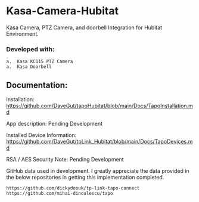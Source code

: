 # Kasa-Camera-Hubitat
Kasa Camera, PTZ Camera, and doorbell Integration for Hubitat Environment.

### Developed with:
	a.	Kasa KC115 PTZ Camera
	a.	Kasa Doorbell


## Documentation:

Installation: https://github.com/DaveGut/tapoHubitat/blob/main/Docs/TapoInstallation.md

App description: Pending Development

Installed Device Information: https://github.com/DaveGut/tpLink_Hubitat/blob/main/Docs/TapoDevices.md

RSA / AES Security Note: Pending Development
 
GitHub data used in development.  I greatly appreciate the data provided in the below repositories in getting this implementation completed.

	https://github.com/dickydoouk/tp-link-tapo-connect
	https://github.com/mihai-dinculescu/tapo
